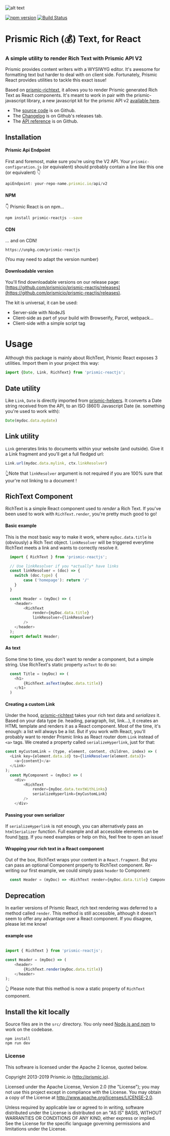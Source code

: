 ![alt text](https://prismic.io/...1b58998/images/logo-dark.svg)

[![npm version](https://badge.fury.io/js/prismic-reactjs.svg)](http://badge.fury.io/js/prismic-reactjs)
[![Build Status](https://api.travis-ci.org/prismicio/prismic-reactjs.png)](https://travis-ci.org/prismicio/prismic-reactjs)

# Prismic Rich (💰) Text, for React
### A simple utility to render Rich Text with Prismic API V2

Prismic provides content writers with a WYSIWYG editor. It's awesome for formatting text but harder to deal with on client side. Fortunately, Prismic React provides utilities to tackle this exact issue!

Based on [prismic-richtext](https://github.com/prismicio/prismic-richtext), it allows you to render Prismic generated Rich Text as React components. It's meant to work in pair with the prismic-javascript library, a new javascript kit for the prismic API v2 [available here](https://github.com/prismicio/prismic-javascript).

* The [source code](https://github.com/prismicio/prismic-reactjs) is on Github.
* The [Changelog](https://github.com/prismicio/prismic-reactjs/releases) is on Github's releases tab.
* The [API reference](https://prismicio.github.io/prismic-javascript/globals.html) is on Github.


## Installation

#### Prismic Api Endpoint
First and foremost, make sure you're using the V2 API.
Your `prismic-configuration.js` (or equivalent) should probably contain a line like this one (or equivalent) 👇

```javascript
apiEndpoint: your-repo-name.prismic.io/api/v2
```

#### NPM
👇 Prismic React is on npm...
```sh
npm install prismic-reactjs --save
```

#### CDN
... and on CDN!
```
https://unpkg.com/prismic-reactjs
```

(You may need to adapt the version number)

#### Downloadable version

You'll find downloadable versions on our release page: [https://github.com/prismicio/prismic-reactjs/releases](https://github.com/prismicio/prismic-reactjs/releases).

The kit is universal, it can be used:

* Server-side with NodeJS
* Client-side as part of your build with Browserify, Parcel, webpack...
* Client-side with a simple script tag

# Usage

Although this package is mainly about RichText, Prismic React exposes 3 utilities.
Import them in your project this way:


``` javascript
import {Date, Link, RichText} from 'prismic-reactjs';
```

## Date utility

Like `Link`, `Date` is directly imported from [prismic-helpers](https://github.com/prismicio/prismic-helpers). It converts a Date string received from the API, to an ISO (8601) Javascript Date (ie. something you're used to work with):
```javascript
Date(mydoc.data.mydate)
```

## Link utility

`Link` generates links to documents within your website (and outside).
Give it a Link fragment and you'll get a full fledged url:
```javascript
Link.url(mydoc.data.mylink, ctx.linkResolver)
```
👆Note that `linkResolver` argument is not required if you are 100% sure that your're not linking to a document !

## RichText Component

RichText is a simple React component used to _render_ a Rich Text.
If you've been used to work with `RichText.render`, you're pretty much good to go!

#### Basic example

This is the most basic way to make it work, where `myDoc.data.title` is (obviously) a Rich Text object.
`linkResolver` will be triggered everytime RichText meets a link and wants to correctly resolve it.
```javascript
  import { RichText } from 'prismic-reactjs';

  // Use linkResolver if you *actually* have links
  const linkResolver = (doc) => {
    switch (doc.type) {
        case ('homepage'): return '/'
    }
  }

  const Header = (myDoc) => (
    <header>
        <RichText
            render={myDoc.data.title}
            linkResolver={linkResolver}
        />
    </header>
  );
  export default Header;
```

#### As text

Some time to time, you don't want to render a component, but a simple string.
Use RichText's static property `asText` to do so:
```javascript
  const Title = (myDoc) => (
    <h1>
        {RichText.asText(myDoc.data.title)}
    </h1>
  )
```

#### Creating a custom Link
Under the hood, [prismic-richtext](https://github.com/prismicio/prismic-richtext) takes your rich text data and _serializes_ it. Based on your data type (ie. heading, paragraph, list, link...), it creates an HTML template and renders it as a React component. Most of the time, it's enough: a list will always be a list. But if you work with React, you'll probably want to render Prismic links as React router dom `Link` instead of `<a>` tags. We created a property called `serializeHyperlink`, just for that:

```javascript
const myCustomLink = (type, element, content, children, index) => (
  <Link key={element.data.id} to={linkResolver(element.data)}>
    <a>{content}</a>
  </Link>
);
  const MyComponent = (myDoc) => (
    <div>
        <RichText
            render={myDoc.data.textWithLinks}
            serializeHyperlink={myCustomLink}
        />
    </div>
```

#### Passing your own serializer
If `serializeHyperlink` is not enough, you can alternatively pass an `htmlSerializer` function.
Full example and all accessible elements can be found [here](https://prismic.io/docs/javascript/beyond-the-api/html-serializer). If you need examples or help on this, feel free to open an issue!


#### Wrapping your rich text in a React component
Out of the box, RichText wraps your content in a `React.fragment`. But you can pass an optional Component property to RichText component. Re-writing our first example, we could simply pass `header` to Component:
```javascript
  const Header = (myDoc) => <RichText render={myDoc.data.title} Component="header" />
```

## Deprecation
In earlier versions of Prismic React, rich text rendering was deferred to a method called `render`.
This method is still accessible, although it doesn't seem to offer any advantage over a React component. If you disagree, please let me know!

#### example use

```javascript

import { RichText } from 'prismic-reactjs';

const Header = (myDoc) => (
    <header>
        {RichText.render(myDoc.data.title)}
    </header>
);
```
👆 Please note that this method is now a static property of `RichText` component.


## Install the kit locally

Source files are in the `src/` directory. You only need [Node.js and npm](http://www.joyent.com/blog/installing-node-and-npm/) to work on the codebase.

```
npm install
npm run dev
```

### License

This software is licensed under the Apache 2 license, quoted below.

Copyright 2013-2019 Prismic.io (http://prismic.io).

Licensed under the Apache License, Version 2.0 (the "License"); you may not use this project except in compliance with the License. You may obtain a copy of the License at http://www.apache.org/licenses/LICENSE-2.0.

Unless required by applicable law or agreed to in writing, software distributed under the License is distributed on an "AS IS" BASIS, WITHOUT WARRANTIES OR CONDITIONS OF ANY KIND, either express or implied. See the License for the specific language governing permissions and limitations under the License.
